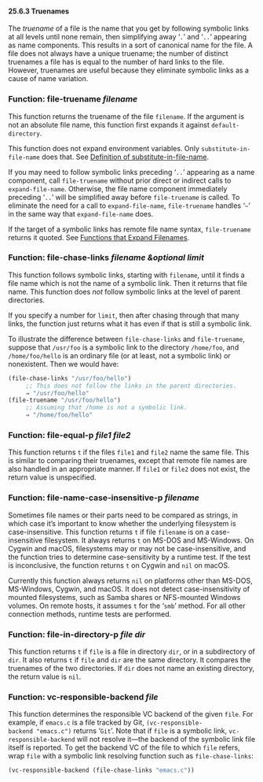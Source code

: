 

#### 25.6.3 Truenames

The *truename* of a file is the name that you get by following symbolic links at all levels until none remain, then simplifying away ‘`.`’ and ‘`..`’ appearing as name components. This results in a sort of canonical name for the file. A file does not always have a unique truename; the number of distinct truenames a file has is equal to the number of hard links to the file. However, truenames are useful because they eliminate symbolic links as a cause of name variation.

### Function: **file-truename** *filename*

This function returns the truename of the file `filename`. If the argument is not an absolute file name, this function first expands it against `default-directory`.

This function does not expand environment variables. Only `substitute-in-file-name` does that. See [Definition of substitute-in-file-name](File-Name-Expansion.html#Definition-of-substitute_002din_002dfile_002dname).

If you may need to follow symbolic links preceding ‘`..`’ appearing as a name component, call `file-truename` without prior direct or indirect calls to `expand-file-name`. Otherwise, the file name component immediately preceding ‘`..`’ will be simplified away before `file-truename` is called. To eliminate the need for a call to `expand-file-name`, `file-truename` handles ‘`~`’ in the same way that `expand-file-name` does.

If the target of a symbolic links has remote file name syntax, `file-truename` returns it quoted. See [Functions that Expand Filenames](File-Name-Expansion.html).

### Function: **file-chase-links** *filename \&optional limit*

This function follows symbolic links, starting with `filename`, until it finds a file name which is not the name of a symbolic link. Then it returns that file name. This function does *not* follow symbolic links at the level of parent directories.

If you specify a number for `limit`, then after chasing through that many links, the function just returns what it has even if that is still a symbolic link.

To illustrate the difference between `file-chase-links` and `file-truename`, suppose that `/usr/foo` is a symbolic link to the directory `/home/foo`, and `/home/foo/hello` is an ordinary file (or at least, not a symbolic link) or nonexistent. Then we would have:

```lisp
(file-chase-links "/usr/foo/hello")
     ;; This does not follow the links in the parent directories.
     ⇒ "/usr/foo/hello"
(file-truename "/usr/foo/hello")
     ;; Assuming that /home is not a symbolic link.
     ⇒ "/home/foo/hello"
```

### Function: **file-equal-p** *file1 file2*

This function returns `t` if the files `file1` and `file2` name the same file. This is similar to comparing their truenames, except that remote file names are also handled in an appropriate manner. If `file1` or `file2` does not exist, the return value is unspecified.

### Function: **file-name-case-insensitive-p** *filename*

Sometimes file names or their parts need to be compared as strings, in which case it’s important to know whether the underlying filesystem is case-insensitive. This function returns `t` if file `filename` is on a case-insensitive filesystem. It always returns `t` on MS-DOS and MS-Windows. On Cygwin and macOS, filesystems may or may not be case-insensitive, and the function tries to determine case-sensitivity by a runtime test. If the test is inconclusive, the function returns `t` on Cygwin and `nil` on macOS.

Currently this function always returns `nil` on platforms other than MS-DOS, MS-Windows, Cygwin, and macOS. It does not detect case-insensitivity of mounted filesystems, such as Samba shares or NFS-mounted Windows volumes. On remote hosts, it assumes `t` for the ‘`smb`’ method. For all other connection methods, runtime tests are performed.

### Function: **file-in-directory-p** *file dir*

This function returns `t` if `file` is a file in directory `dir`, or in a subdirectory of `dir`. It also returns `t` if `file` and `dir` are the same directory. It compares the truenames of the two directories. If `dir` does not name an existing directory, the return value is `nil`.

### Function: **vc-responsible-backend** *file*

This function determines the responsible VC backend of the given `file`. For example, if `emacs.c` is a file tracked by Git, `(vc-responsible-backend "emacs.c")` returns ‘`Git`’. Note that if `file` is a symbolic link, `vc-responsible-backend` will not resolve it—the backend of the symbolic link file itself is reported. To get the backend VC of the file to which `file` refers, wrap `file` with a symbolic link resolving function such as `file-chase-links`:

```lisp
(vc-responsible-backend (file-chase-links "emacs.c"))
```
